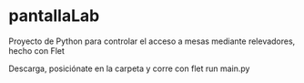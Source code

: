 # pantallaLab
Proyecto de Python para controlar el acceso a mesas mediante relevadores, hecho con Flet

Descarga, posiciónate en la carpeta y corre con 
flet run main.py
